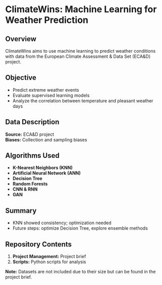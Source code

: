 # ClimateWins: Machine Learning for Weather Prediction

## Overview
ClimateWins aims to use machine learning to predict weather conditions with data from the European Climate Assessment & Data Set (ECA&D) project.

## Objective
- Predict extreme weather events
- Evaluate supervised learning models
- Analyze the correlation between temperature and pleasant weather days

## Data Description
**Source:** ECA&D project  
**Biases:** Collection and sampling biases

## Algorithms Used
- **K-Nearest Neighbors (KNN)**
- **Artificial Neural Network (ANN)**
- **Decision Tree**
- **Random Forests**
- **CNN & RNN**
- **GAN**

## Summary
- KNN showed consistency; optimization needed
- Future steps: optimize Decision Tree, explore ensemble methods

## Repository Contents
1. **Project Management:** Project brief
2. **Scripts:** Python scripts for analysis

**Note:** Datasets are not included due to their size but can be found in the project brief.
